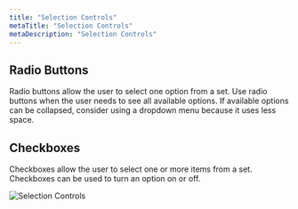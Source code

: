 ```yaml
---
title: "Selection Controls"
metaTitle: "Selection Controls"
metaDescription: "Selection Controls"
---
```


## Radio Buttons
Radio buttons allow the user to select one option from a set. Use radio buttons when the user needs to see all available options. If available options can be collapsed, consider using a dropdown menu because it uses less space.

## Checkboxes
Checkboxes allow the user to select one or more items from a set. Checkboxes can be used to turn an option on or off.

![Selection Controls](/img/selection-controls.png "Selection Controls")
